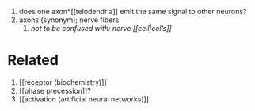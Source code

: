 1. does one axon*[[telodendria]] emit the same signal to other neurons?
2. axons (synonym); nerve fibers
	1. *not to be confused with: nerve [[cell|cells]]*

# Related
1. [[receptor (biochemistry)]]
2. [[phase precession]]?
3. [[activation (artificial neural networks)]]
